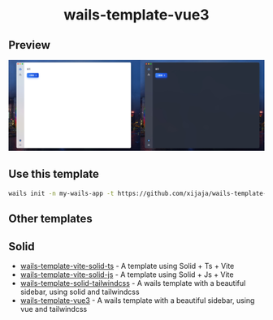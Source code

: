<h1 align="center">wails-template-vue3</h1>

## Preview

![preview](./ui.jpg)

## Use this template

```bash
wails init -n my-wails-app -t https://github.com/xijaja/wails-template-vue3
```

## Other templates

## Solid

- [wails-template-vite-solid-ts](https://github.com/xijaja/wails-template-solid-ts) - A template using Solid + Ts + Vite
- [wails-template-vite-solid-js](https://github.com/xijaja/wails-template-solid-js) - A template using Solid + Js + Vite
- [wails-template-solid-tailwindcss](https://github.com/xijaja/wails-template-solid-tailwindcss) - A wails template with a beautiful sidebar, using solid and tailwindcss
- [wails-template-vue3](https://github.com/xijaja/wails-template-vue3) - A wails template with a beautiful sidebar, using vue and tailwindcss
